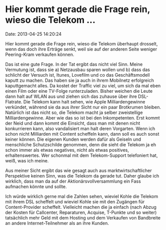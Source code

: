 Hier kommt gerade die Frage rein, wieso die Telekom \...
========================================================

Date: 2013-04-25 14:20:24

Hier kommt gerade die Frage rein, wieso die Telekom überhaupt drosselt,
wenn das doch ihre Erträge senkt, weil sie auf der anderen Seite weniger
Peering-Kram verkaufen können.

Das ist eine gute Frage. In der Tat ergibt das nicht viel Sinn. Meine
Vermutung ist, dass sie a) Netzausbau sparen wollen und b) dass das
schlicht der Versuch ist, Itunes, Lovefilm und co das Geschäftsmodell
kaputt zu machen. Das haben sie ja auch in ihrem Mobilnetz erfolgreich
kaputtgemacht alles. Da kostet der Traffic viel zu viel, um sich da mal
eben einen Film oder eine TV-Folge runterzuladen. Bisher weichen die
Leute dann halt auf WLAN aus und ziehen sich das zuhause über ihre
DSL-Flatrate. Die Telekom kann halt sehen, wie Apple Milliardengewinne
verkündet, während sie da aus ihrer Sicht nur ein paar Brotkrumen
bleiben. Natürlich ist das nicht so, die Telekom macht ja selber
zweistellige Milliardengewinne. Aber wie das so ist bei den
Inkompetenten. Erst kommt der Neid und dann kommt die Einsicht, dass man
mit denen nicht konkurrieren kann, also vandalisiert man halt deren
Vorgarten. Wenn ich schon nicht Milliarden mit Content scheffeln kann,
dann soll es auch sonst keiner können. Die eigenen Kunden werden dafür
als Geiseln und menschliche Schutzschilde genommen, denn die sieht die
Telekom ja eh schon immer als etwas negatives, nicht als etwas
positives, erhaltenswertes. Wer schonmal mit dem Telekom-Support
telefoniert hat, weiß, was ich meine.

Aus meiner Sicht ergibt das wie gesagt auch aus marktwirtschaftlicher
Perspektive keinen Sinn, was die Telekom da gerade tut. Daher glaube ich
wirklich, dass man da auf der Aktionärsvollversammlung ein Fass
aufmachen könnte und sollte.

Ich würde wirklich gerne mal die Zahlen sehen, wieviel Kohle die Telekom
mit ihrem DSL scheffelt und wieviel Kohle sie mit den Zugängen für
Content-Provider scheffelt. Vielleicht machen die ja einfach (nach Abzug
der Kosten für Callcenter, Reparaturen, Acquise, T-Punkte und so weiter)
tatsächlich mehr Geld mit dem Hosting und dem Verkaufen von Bandbreite
an andere Internet-Teilnehmer als an ihre Kunden.
